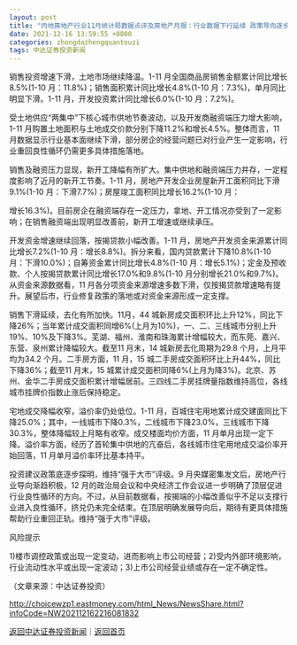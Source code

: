 ```yaml
---
layout: post
title: "内地房地产行业11月统计局数据点评及房地产月报：行业数据下行延续 政策导向逐步明晰"
date: 2021-12-16 13:59:55 +0800
categories: zhongdazhengquantouzi
tags: 中达证券投资新闻
---
```

<p>销售投资增速下滑，土地市场继续降温。1-11 月全国商品房销售金额累计同比增长8.5%(1-10 月：11.8%)；销售面积累计同比增长4.8%(1-10 月：7.3%)，单月同比明显下滑。1-11 月，开发投资累计同比增长6.0%(1-10 月：7.2%)。</p>
 <p>受土地供应“两集中”下核心城市供地节奏波动，以及开发商融资端压力增大影响，1-11 月购置土地面积与土地成交价款分别下降11.2%和增长4.5%。整体而言，11 月数据显示行业基本面继续下滑，部分房企的经营问题已对行业产生一定影响，行业重回良性循环仍需更多具体措施落地。</p>
 <p>销售及融资压力显现，新开工降幅有所扩大。集中供地和融资端压力并存，一定程度影响了近月的新开工节奏。1-11 月，房地产开发企业房屋新开工面积同比下滑9.1%(1-10 月：下滑7.7%)；房屋竣工面积同比增长16.2%(1-10 月：</p>
 <p>增长16.3%)。目前房企在融资端存在一定压力，拿地、开工情况亦受到了一定影响；在销售融资端出现明显改善前，新开工增速或继续承压。</p>
 <p>开发资金增速继续回落，按揭贷款小幅改善。1-11 月，房地产开发资金来源累计同比增长7.2%(1-10 月：增长8.8%)。拆分来看，国内贷款累计下降10.8%(1-10 月：下滑10.0%)；自筹资金累计同比增长4.8%(1-10 月：增长5.1%)；定金及预收款、个人按揭贷款累计同比增长17.0%和9.8%(1-10 月分别增长21.0%和9.7%)。从资金来源数据看，11 月各分项资金来源增速多数下滑，仅按揭贷款增速略有提升。展望后市，行业修复政策的落地或对资金来源形成一定支撑。</p>
 <p>销售下滑延续，去化有所加快。11月，44 城新房成交面积环比上升12%，同比下降26%；当年累计成交面积同增6%(上月为10%)，一、二、三线城市分别上升19%、10%及下降3%。芜湖、福州、淮南和珠海累计增幅较大，而东莞、嘉兴、东营、泉州累计降幅较大。截至11 月末，14 城新房去化周期为29.8 个月，上月平均为34.2 个月。二手房方面，11 月，15 城二手房成交面积环比上升44%，同比下降36%；截至11 月末，15 城累计成交面积同降6%(上月为降3%)。北京、苏州、金华二手房成交面积累计增幅居前。三四线二手房挂牌量指数维持高位，各线城市挂牌价指数止涨后保持稳定。</p>
 <p>宅地成交降幅收窄，溢价率仍处低位。1-11 月，百城住宅用地累计成交建面同比下降25.0%；其中，一线城市下降0.3%，二线城市下降23.0%，三线城市下降30.3%，整体降幅较上月略有收窄。成交楼面均价方面，11 月单月出现一定下降。溢价率方面，经历了首轮集中供地的亢奋后，各线城市住宅用地成交溢价率开始回落，11 月单月溢价率环比基本持平。</p>
 <p>投资建议政策底逐步探明，维持“强于大市”评级。9 月央媒密集发文后，房地产行业导向渐趋积极，12 月的政治局会议和中央经济工作会议进一步明确了顶层促进行业良性循环的方向。不过，从目前数据看，按揭端的小幅改善似乎不足以支撑行业进入良性循环，挤兑仍未完全结束。在顶层明确发展导向后，期待有更具体措施帮助行业重回正轨。维持“强于大市”评级。</p>
 <p>风险提示</p>
 <p>1)楼市调控政策或出现一定变动，进而影响上市公司经营；2)受内外部环境影响，行业流动性水平或出现一定波动；3)上市公司经营业绩或存在一定不确定性。</p><p class="em_media">（文章来源：中达证券投资）</p>

<http://choicewzp1.eastmoney.com/html_News/NewsShare.html?infoCode=NW202112162216081832>

[返回中达证券投资新闻](//finews.withounder.com/category/zhongdazhengquantouzi.html)｜[返回首页](//finews.withounder.com/)